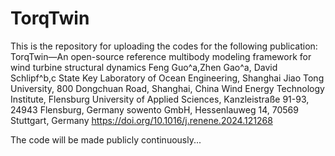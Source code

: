 # TorqTwin
This is the repository for uploading the codes for the following publication:
TorqTwin—An open-source reference multibody modeling framework for wind turbine structural dynamics
Feng Guo^a,Zhen Gao^a, David Schlipf^b,c
State Key Laboratory of Ocean Engineering, Shanghai Jiao Tong University, 800 Dongchuan Road, Shanghai, China
Wind Energy Technology Institute, Flensburg University of Applied Sciences, Kanzleistraße 91-93, 24943 Flensburg, Germany
sowento GmbH, Hessenlauweg 14, 70569 Stuttgart, Germany
https://doi.org/10.1016/j.renene.2024.121268

The code will be made publicly continuously...
